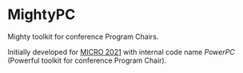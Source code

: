 # MightyPC

Mighty toolkit for conference Program Chairs.

Initially developed for [MICRO 2021](https://www.microarch.org/micro54) with internal code name *PowerPC* (Powerful toolkit for conference Program Chair).
